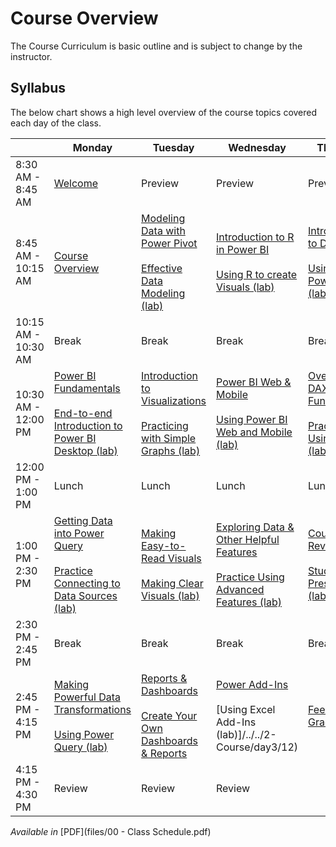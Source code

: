 # Course Overview
The Course Curriculum is basic outline and is subject to change by the instructor.

## Syllabus
The below chart shows a high level overview of the course topics covered each day of the class.

|         | Monday | Tuesday | Wednesday | Thursday |
|---------|--------|---------|-----------|----------|
| 8:30 AM - 8:45 AM | [Welcome](../../2-Course/day1/01) | Preview | Preview | Preview |
| 8:45 AM - 10:15 AM | [Course Overview](../../2-Course/day1/01) | [Modeling Data with Power Pivot](../../2-Course/day2/05)<br><br>[Effective Data Modeling (lab)](../../2-Course/day2/05) | [Introduction to R in Power BI](../../2-Course/day3/09)<br><br>[Using R to create Visuals (lab)](../../2-Course/day3/09) | [Introduction to DAX](../../2-Course/day4/13)<br><br>[Using DAX in Power BI (lab)](../../2-Course/day4/13) |
| 10:15 AM - 10:30 AM | Break | Break | Break | Break |
| 10:30 AM - 12:00 PM | [Power BI Fundamentals](../../2-Course/day1/02)<br><br>[End-to-end Introduction to Power BI Desktop (lab)](../../2-Course/day1/02) | [Introduction to Visualizations](../../2-Course/day2/06)<br><br>[Practicing with Simple Graphs (lab)](../../2-Course/day2/06) | [Power BI Web & Mobile](../../2-Course/day3/10)<br><br>[Using Power BI Web and Mobile (lab)](../../2-Course/day3/10) | [Overview of DAX Functions](../../2-Course/day4/14)<br><br>[Practice Using DAX (lab)](../../2-Course/day4/14) | 
| 12:00 PM - 1:00 PM | Lunch | Lunch | Lunch | Lunch |
| 1:00 PM - 2:30 PM | [Getting Data into Power Query](../../2-Course/day1/03)<br><br>[Practice Connecting to Data Sources (lab)](../../2-Course/day1/03) | [Making Easy-to-Read Visuals](../../2-Course/day2/07)<br><br>[Making Clear Visuals (lab)](../../2-Course/day2/07) | [Exploring Data & Other Helpful Features](../../2-Course/day3/11)<br><br>[Practice Using Advanced Features (lab)](../../2-Course/day3/11) | [Course Review](../../2-Course/day4/15)<br><br>[Student Presentations (lab)](../../2-Course/day4/15) |
| 2:30 PM - 2:45 PM | Break | Break | Break | Break |
| 2:45 PM - 4:15 PM | [Making Powerful Data Transformations](../../2-Course/day1/04)<br><br>[Using Power Query (lab)](../../2-Course/day1/04) | [Reports & Dashboards](../../2-Course/day2/08)<br><br>[Create Your Own Dashboards & Reports](../../2-Course/day2/08) | [Power Add-Ins](../../2-Course/day3/12)<br><br>[Using Excel Add-Ins (lab)]/../../2-Course/day3/12) | [Feedback & Graduation](../../2-Course/day4/16) |
| 4:15 PM - 4:30 PM | Review | Review | Review | |

*Available in* [PDF](files/00 - Class Schedule.pdf)